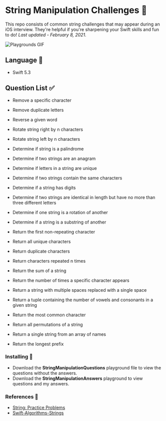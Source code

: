 # String Manipulation Challenges 🚀
This repo consists of common string challenges that may appear during an iOS interview. They're helpful if you're sharpening your Swift skills and fun to do! *Last updated - February 8, 2021.* 
 
 ![Playgrounds GIF](https://media.giphy.com/media/l41YgDnHkMxVls4P6/giphy.gif)
  
## Language 🐥
* Swift 5.3 

## Question List ✅
 * Remove a specific character
 * Remove duplicate letters
 
 * Reverse a given word
 
 * Rotate string right by n characters
 * Rotate string left by n characters
 
 * Determine if string is a palindrome
 * Determine if two strings are an anagram
 * Determine if letters in a string are unique
 * Determine if two strings contain the same characters
 * Determine if a string has digits
 * Determine if two strings are identical in length but have no more than three different letters
 * Determine if one string is a rotation of another
 * Determine if a string is a substring of another
 
 * Return the first non-repeating character
 * Return all unique characters
 * Return duplicate characters
 * Return characters repeated n times
 * Return the sum of a string
 * Return the number of times a specific character appears
 * Return a string with multiple spaces replaced with a single space
 * Return a tuple containing the number of vowels and consonants in a given string
 * Return the most common character
 * Return all permutations of a string
 * Return a single string from an array of names
 * Return the longest prefix 
 

### Installing 🤖
* Download the **StringManipulationQuestions** playground file to view the questions without the answers.
* Download the **StringManipulationAnswers** playground to view questions and my answers.

### References 🔖
* [String: Practice Problems](https://medium.com/techie-delight/string-practice-problems-i-c64e073a7138)
* [Swift-Algorithms-Strings](https://github.com/kingreza/Swift-Algorithms-Strings-)
 


